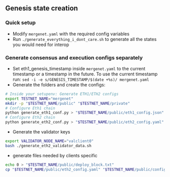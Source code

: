 ## Genesis state creation

### Quick setup
- Modify `mergenet.yaml` with the required config variables
- Run `./generate_everything_i_dont_care.sh` to generate all the states you would need for interop

### Generate consensus and execution configs separately
- Set eth1_genesis_timestamp inside `mergenet.yaml` to the current timestamp or a timestamp in the future.
  To use the current timestamp run: `sed -i -e s/GENESIS_TIMESTAMP/$(date +%s)/ mergenet.yaml`
- Generate the folders and create the configs:
```bash
# Inside your setupenv: Generate ETH1/ETH2 configs
export TESTNET_NAME="mergenet"
mkdir -p "$TESTNET_NAME/public" "$TESTNET_NAME/private"
# Configure Eth1 chain
python generate_eth1_conf.py > "$TESTNET_NAME/public/eth1_config.json"
# Configure Eth2 chain
python generate_eth2_conf.py > "$TESTNET_NAME/public/eth2_config.yaml"
```
- Generate the validator keys
```bash
export VALIDATOR_NODE_NAME="valclient0"
bash ./generate_eth2_validator_data.sh
```
- generate files needed by clients specific 
```bash
echo 0 > "$TESTNET_NAME/public/deploy_block.txt"
cp "$TESTNET_NAME/public/eth2_config.yaml" "$TESTNET_NAME/public/config.yaml"
```